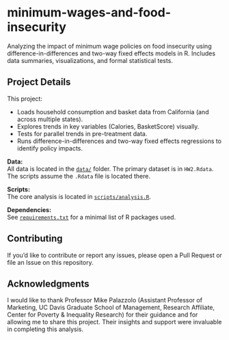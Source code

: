 # minimum-wages-and-food-insecurity
Analyzing the impact of minimum wage policies on food insecurity using difference-in-differences and two-way fixed effects models in R. Includes data summaries, visualizations, and formal statistical tests.

## Project Details

This project:
- Loads household consumption and basket data from California (and across multiple states).
- Explores trends in key variables (Calories, BasketScore) visually.
- Tests for parallel trends in pre-treatment data.
- Runs difference-in-differences and two-way fixed effects regressions to identify policy impacts.

**Data:**  
All data is located in the [`data/`](data/) folder. The primary dataset is in `HW2.Rdata`. The scripts assume the `.Rdata` file is located there.

**Scripts:**  
The core analysis is located in [`scripts/analysis.R`](scripts/analysis.R).

**Dependencies:**  
See [`requirements.txt`](requirements.txt) for a minimal list of R packages used.

## Contributing

If you’d like to contribute or report any issues, please open a Pull Request or file an Issue on this repository.

## Acknowledgments

I would like to thank Professor Mike Palazzolo (Assistant Professor of Marketing, UC Davis Graduate School of Management, Research Affiliate, Center for Poverty & Inequality Research) for their guidance and for allowing me to share this project. Their insights and support were invaluable in completing this analysis.
